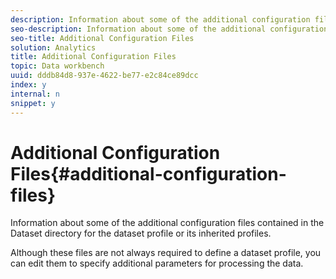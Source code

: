 ```yaml
---
description: Information about some of the additional configuration files contained in the Dataset directory for the dataset profile or its inherited profiles.
seo-description: Information about some of the additional configuration files contained in the Dataset directory for the dataset profile or its inherited profiles.
seo-title: Additional Configuration Files
solution: Analytics
title: Additional Configuration Files
topic: Data workbench
uuid: dddb84d8-937e-4622-be77-e2c84ce89dcc
index: y
internal: n
snippet: y
---
```


# Additional Configuration Files{#additional-configuration-files}

Information about some of the additional configuration files contained in the Dataset directory for the dataset profile or its inherited profiles.

 Although these files are not always required to define a dataset profile, you can edit them to specify additional parameters for processing the data. 
